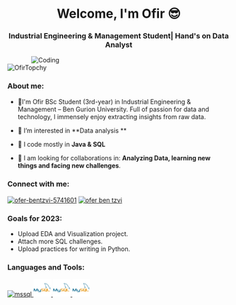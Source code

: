 <h1 align="center">Welcome, I'm Ofir 😎</h1>
<h3 align="center"> Industrial Engineering & Management Student| Hand's on Data Analyst</h3>
<img align="right" alt="Coding" width="450" src="https://www.springboard.com/library/static/c8a8b68015e12fea64edae0ab4e9dd71/1f368/shutterstock_1814645042.jpg">


<p align="left"> <img src="https://komarev.com/ghpvc/?username=OfirTopchy&label=Profile%20views&color=0e75b6&style=flat" alt="OfirTopchy" /> </p>
<h3 align="left">About me:</h3> </p>

- 👋I'm Ofir BSc Student (3rd-year) in Industrial Engineering & Management – Ben Gurion University. Full of passion for data and technology, I immensely enjoy    extracting insights from raw data. 

- 👀 I’m interested in **Data analysis **

- 🌱 I code mostly in **Java & SQL**

- 💞️ I am looking for collaborations in: **Analyzing Data, learning new things and facing new challenges**.


<h3 align="left">Connect with me:</h3>
<p align="left">
<a href="https://www.linkedin.com/in/ofir-topchy/" target="blank"><img align="center" src="https://raw.githubusercontent.com/rahuldkjain/github-profile-readme-generator/master/src/images/icons/Social/linked-in-alt.svg" alt="ofer-bentzvi-5741601" height="30" width="40" /></a>
<a href="https://www.facebook.com/ofir.topchy" target="blank"><img align="center" src="https://raw.githubusercontent.com/rahuldkjain/github-profile-readme-generator/master/src/images/icons/Social/facebook.svg" alt="ofer ben tzvi" height="30" width="40" /></a>
</p>

<h3 align="left">Goals for 2023:</h3> </p>

- Upload  EDA and Visualization project.
- Attach  more SQL challenges.
- Upload practices for writing in Python.


<h3 align="left">Languages and Tools:</h3>
<a href="https://www.microsoft.com/en-us/sql-server" target="_blank" rel="noreferrer"> <img src="https://www.svgrepo.com/show/303229/microsoft-sql-server-logo.svg" alt="mssql" width="60" height="60"/> </a> 
<a href="https://www.mysql.com/" target="_blank" rel="noreferrer"> <img src="https://raw.githubusercontent.com/devicons/devicon/master/icons/mysql/mysql-original-wordmark.svg" alt="mysql" width="40" height="40"/> </a> 
<a href="https://www.mysql.com/" target="_blank" rel="noreferrer"> <img src="https://raw.githubusercontent.com/devicons/devicon/master/icons/mysql/mysql-original-wordmark.svg" alt="mysql" width="40" height="40"/> </a> 
<a href="https://www.mysql.com/" target="_blank" rel="noreferrer"> <img src="https://raw.githubusercontent.com/devicons/devicon/master/icons/mysql/mysql-original-wordmark.svg" alt="mysql" width="40" height="40"/> </a> 





